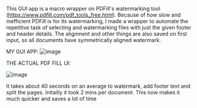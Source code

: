 This GUI app is a macro wrapper on PDFill's watermarking tool (https://www.pdfill.com/pdf_tools_free.html). Because of how slow and inefficient PDFill is for its watermarking, I made a wrapper to automate the repetitive task of selecting and watermarking files with just the given footer and header details. The alignment and other things are also saved on first input, so all documents have symmetrically aligned watermark.

MY GUI APP:
![image](https://user-images.githubusercontent.com/88423149/164878114-bcce7a5a-63bf-4f74-9ece-f991fce859f3.png)

THE ACTUAL PDF FILL UI:

![image](https://user-images.githubusercontent.com/88423149/165281920-47e41246-690e-40e8-8f87-0371fb64d2d4.png)


It takes about 40 seconds on an average to watermark, add footer text and split the pages. Initailly it took 2 mins per document. This now makes it much quicker and saves a lot of time
